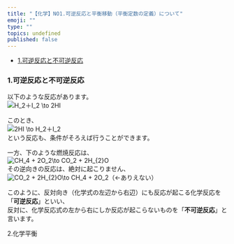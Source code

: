 ```yaml
---
title: "【化学】NO1.可逆反応と平衡移動（平衡定数の定義）について"
emoji: ""
type: ""
topics: undefined
published: false
---
```


* [1.可逆反応と不可逆反応](#1可逆反応と不可逆反応)

### 1.可逆反応と不可逆反応

以下のような反応があります。  
![H_2＋I_2 \to 2HI](https://chart.apis.google.com/chart?cht=tx&chl=H_2%EF%BC%8BI_2%20%5Cto%202HI)

このとき、  
![2HI \to H_2＋I_2](https://chart.apis.google.com/chart?cht=tx&chl=2HI%20%5Cto%20H_2%EF%BC%8BI_2)  
という反応も、条件がそろえば行うことができます。

一方、下のような燃焼反応は、  
![CH_4 + 2O_2\to CO_2 + 2H_{2}O](https://chart.apis.google.com/chart?cht=tx&chl=CH_4%20%2B%202O_2%5Cto%20CO_2%20%2B%202H_%7B2%7DO)  
その逆向きの反応は、絶対に起こりません、  
![CO_2 + 2H_{2}O\to CH_4 + 2O_2](https://chart.apis.google.com/chart?cht=tx&chl=CO_2%20%2B%202H_%7B2%7DO%5Cto%20CH_4%20%2B%202O_2)（←ありえない）

このように、反対向き（化学式の左辺から右辺）にも反応が起こる化学反応を「**可逆反応**」といい、  
反対に、化学反応式の左から右にしか反応が起こらないものを「**不可逆反応**」と言います。
  
  
2.化学平衡